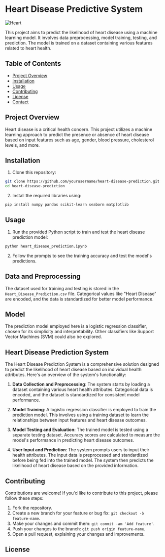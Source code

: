 

# Heart Disease Predictive System

![Heart](https://0701.static.prezi.com/preview/v2/4s2octd4klive3huvg3shp2tj76jc3sachvcdoaizecfr3dnitcq_3_0.png)

This project aims to predict the likelihood of heart disease using a machine learning model. It involves data preprocessing, model training, testing, and prediction. The model is trained on a dataset containing various features related to heart health.

## Table of Contents

- [Project Overview](#project-overview)
- [Installation](#installation)
- [Usage](#usage)
- [Contributing](#contributing)
- [License](#license)
- [Contact](#contact)

## Project Overview

Heart disease is a critical health concern. This project utilizes a machine learning approach to predict the presence or absence of heart disease based on input features such as age, gender, blood pressure, cholesterol levels, and more.

## Installation

1. Clone this repository:

```bash
git clone https://github.com/yourusername/heart-disease-prediction.git
cd heart-disease-prediction
```

2. Install the required libraries using:

```bash
pip install numpy pandas scikit-learn seaborn matplotlib
```

## Usage

1. Run the provided Python script to train and test the heart disease prediction model:

```bash
python heart_disease_prediction.ipynb
```

2. Follow the prompts to see the training accuracy and test the model's predictions.

## Data and Preprocessing

The dataset used for training and testing is stored in the `Heart_Disease_Prediction.csv` file. Categorical values like "Heart Disease" are encoded, and the data is standardized for better model performance.

## Model

The prediction model employed here is a logistic regression classifier, chosen for its simplicity and interpretability. Other classifiers like Support Vector Machines (SVM) could also be explored.

## Heart Disease Prediction System

The Heart Disease Prediction System is a comprehensive solution designed to predict the likelihood of heart disease based on individual health attributes. Here's an overview of the system's functionality:

1. **Data Collection and Preprocessing**: The system starts by loading a dataset containing various heart health attributes. Categorical data is encoded, and the dataset is standardized for consistent model performance.

2. **Model Training**: A logistic regression classifier is employed to train the prediction model. This involves using a training dataset to learn the relationships between input features and heart disease outcomes.

3. **Model Testing and Evaluation**: The trained model is tested using a separate testing dataset. Accuracy scores are calculated to measure the model's performance in predicting heart disease outcomes.

4. **User Input and Prediction**: The system prompts users to input their health attributes. The input data is preprocessed and standardized before being fed into the trained model. The system then predicts the likelihood of heart disease based on the provided information.

## Contributing

Contributions are welcome! If you'd like to contribute to this project, please follow these steps:

1. Fork the repository.
2. Create a new branch for your feature or bug fix: `git checkout -b feature-name`.
3. Make your changes and commit them: `git commit -am 'Add feature'`.
4. Push your changes to the branch: `git push origin feature-name`.
5. Open a pull request, explaining your changes and improvements.

## License


